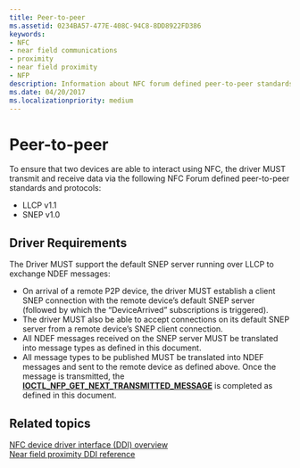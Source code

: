 ```yaml
---
title: Peer-to-peer
ms.assetid: 0234BA57-477E-408C-94C8-8DD8922FD386
keywords:
- NFC
- near field communications
- proximity
- near field proximity
- NFP
description: Information about NFC forum defined peer-to-peer standards and protocols that ensure devices are able to interact using NFC.
ms.date: 04/20/2017
ms.localizationpriority: medium
---
```


# Peer-to-peer


To ensure that two devices are able to interact using NFC, the driver MUST transmit and receive data via the following NFC Forum defined peer-to-peer standards and protocols:

-   LLCP v1.1
-   SNEP v1.0

## Driver Requirements


The Driver MUST support the default SNEP server running over LLCP to exchange NDEF messages:

-   On arrival of a remote P2P device, the driver MUST establish a client SNEP connection with the remote device’s default SNEP server (followed by which the “DeviceArrived” subscriptions is triggered).
-   The driver MUST also be able to accept connections on its default SNEP server from a remote device’s SNEP client connection.
-   All NDEF messages received on the SNEP server MUST be translated into message types as defined in this document.
-   All message types to be published MUST be translated into NDEF messages and sent to the remote device as defined above. Once the message is transmitted, the [**IOCTL\_NFP\_GET\_NEXT\_TRANSMITTED\_MESSAGE**](https://docs.microsoft.com/windows-hardware/drivers/ddi/nfpdev/ni-nfpdev-ioctl_nfp_get_next_transmitted_message) is completed as defined in this document.

 

 
## Related topics
[NFC device driver interface (DDI) overview](https://docs.microsoft.com/windows-hardware/drivers/ddi/index)  
[Near field proximity DDI reference](https://docs.microsoft.com/windows-hardware/drivers/ddi/index)  
